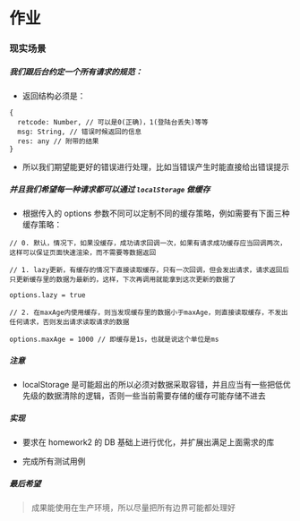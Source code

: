 # 作业

### 现实场景

##### 我们跟后台约定一个所有请求的规范：

* 返回结构必须是：
```
{
  retcode: Number, // 可以是0(正确)，1(登陆台丢失)等等
  msg: String, // 错误时候返回的信息
  res: any // 附带的结果
}
```

* 所以我们期望能更好的错误进行处理，比如当错误产生时能直接给出错误提示

##### 并且我们希望每一种请求都可以通过 `localStorage` 做缓存

* 根据传入的 options 参数不同可以定制不同的缓存策略，例如需要有下面三种缓存策略：

```
// 0. 默认，情况下，如果没缓存，成功请求回调一次，如果有请求成功缓存应当回调两次，这样可以保证页面快速渲染，而不需要等数据返回

// 1. lazy更新，有缓存的情况下直接读取缓存，只有一次回调，但会发出请求，请求返回后只更新缓存里的数据为最新的，这样，下次再调用就能拿到这次更新的数据了

options.lazy = true

// 2. 在maxAge内使用缓存，则当发现缓存里的数据小于maxAge，则直接读取缓存，不发出任何请求，否则发出请求读取请求的数据

options.maxAge = 1000 // 即缓存是1s，也就是说这个单位是ms
```

##### 注意

* localStorage 是可能超出的所以必须对数据采取容错，并且应当有一些把低优先级的数据清除的逻辑，否则一些当前需要存储的缓存可能存储不进去

##### 实现

* 要求在 homework2 的 DB 基础上进行优化，并扩展出满足上面需求的库

* 完成所有测试用例

##### 最后希望

> 成果能使用在生产环境，所以尽量把所有边界可能都处理好